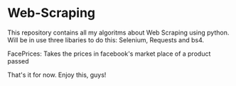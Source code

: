 # Web-Scraping
This repository contains all my algoritms about Web Scraping
using python. Will be in use three libaries to do this: 
Selenium, Requests and bs4. 

FacePrices: Takes the prices in facebook's market place of a product passed 

That's it for now. Enjoy this, guys!
